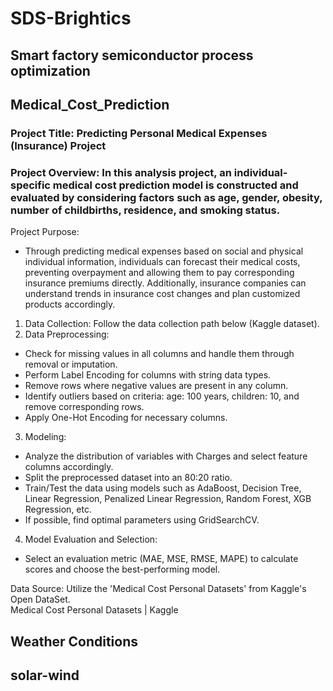 # SDS-Brightics


## Smart factory semiconductor process optimization

## Medical_Cost_Prediction
### **Project Title:** Predicting Personal Medical Expenses (Insurance) Project

### **Project Overview:** In this analysis project, an individual-specific medical cost prediction model is constructed and evaluated by considering factors such as age, gender, obesity, number of childbirths, residence, and smoking status.  
Project Purpose:  
- Through predicting medical expenses based on social and physical individual information, individuals can forecast their medical costs, preventing overpayment and allowing them to pay corresponding insurance premiums directly. Additionally, insurance companies can understand trends in insurance cost changes and plan customized products accordingly.
1. Data Collection: Follow the data collection path below (Kaggle dataset).  
2. Data Preprocessing:  
- Check for missing values in all columns and handle them through removal or imputation.  
- Perform Label Encoding for columns with string data types.  
- Remove rows where negative values are present in any column.  
- Identify outliers based on criteria: age: 100 years, children: 10, and remove corresponding rows.  
- Apply One-Hot Encoding for necessary columns.  
  
3. Modeling:  

- Analyze the distribution of variables with Charges and select feature columns accordingly.  
- Split the preprocessed dataset into an 80:20 ratio.  
- Train/Test the data using models such as AdaBoost, Decision Tree, Linear Regression, Penalized Linear Regression, Random Forest, XGB Regression, etc.  
- If possible, find optimal parameters using GridSearchCV.  

4. Model Evaluation and Selection:  
- Select an evaluation metric (MAE, MSE, RMSE, MAPE) to calculate scores and choose the best-performing model.  

Data Source: Utilize the 'Medical Cost Personal Datasets' from Kaggle's Open DataSet.  
Medical Cost Personal Datasets | Kaggle  

## Weather Conditions

## solar-wind
